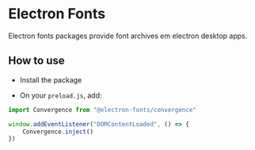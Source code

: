 # Electron Fonts

Electron fonts packages provide font archives em electron desktop apps.

## How to use

* Install the package

* On your `preload.js`, add:

```ts
import Convergence from "@electron-fonts/convergence"

window.addEventListener("DOMContentLoaded", () => {
    Convergence.inject()
})
```